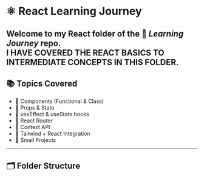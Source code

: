 
# ⚛️ React Learning Journey  

Welcome to my **React folder** of the 🚀 *Learning Journey* repo.    
I HAVE COVERED THE REACT BASICS TO INTERMEDIATE CONCEPTS IN THIS FOLDER.
---

## 📚 Topics Covered  

- 🔹 Components (Functional & Class)  
- 🔹 Props & State  
- 🔹 useEffect & useState hooks  
- 🔹 React Router  
- 🔹 Context API  
- 🔹 Tailwind + React Integration  
- 🔹 Small Projects  
---

## 🗂️ Folder Structure  

